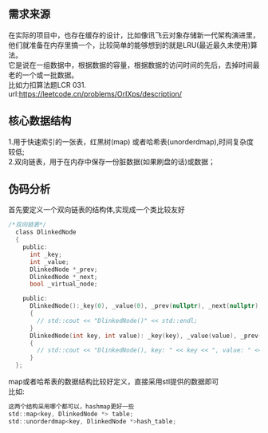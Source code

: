 ## 需求来源  
在实际的项目中，也存在缓存的设计，比如像讯飞云对象存储新一代架构演进里，他们就准备在内存里搞一个，比较简单的能够想到的就是LRU(最近最久未使用)算法。  
它是说在一组数据中，根据数据的容量，根据数据的访问时间的先后，去掉时间最老的一个或一批数据。  
比如力扣算法题LCR 031. url:https://leetcode.cn/problems/OrIXps/description/  
  
## 核心数据结构  
1.用于快速索引的一张表，红黑树(map) 或者哈希表(unorderdmap),时间复杂度较低;  
2.双向链表，用于在内存中保存一份脏数据(如果刷盘的话)或数据；  
  
## 伪码分析  
首先要定义一个双向链表的结构体,实现成一个类比较友好  
```c  
/*双向链表*/
  class DlinkedNode 
  {
    public:
      int _key;
      int _value;
      DlinkedNode *_prev;
      DlinkedNode *_next;
      bool _virtual_node;

    public:
      DlinkedNode():_key(0), _value(0), _prev(nullptr), _next(nullptr), _virtual_node(true)
      {
        // std::cout << "DlinkedNode()" << std::endl;
      }
      DlinkedNode(int key, int value): _key(key), _value(value), _prev(nullptr), _next(nullptr), _virtual_node(false)
      {
        // std::cout << "DlinkedNode(), key: " << key << ", value: " << value << std::endl;
      }
  };
```
    
map或者哈希表的数据结构比较好定义，直接采用stl提供的数据即可  
比如:  
```c
这两个结构采用哪个都可以，hashmap更好一些
std::map<key, DlinkedNode *> table;  
std::unorderdmap<key, DlinkedNode *>hash_table;
```
  






